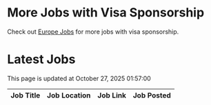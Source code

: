 # More Jobs with Visa Sponsorship

Check out [Europe Jobs](https://github.com/sureshparimi/europejobs#latest-jobs) for more jobs with visa sponsorship.

# Latest Jobs

This page is updated at October 27, 2025 01:57:00

| Job Title | Job Location | Job Link | Job Posted |
| --- | --- | --- | --- |
